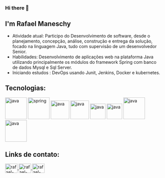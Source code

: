 ### Hi there 👋
## I'm Rafael Maneschy

- Atividade atual: Participo do Desenvolvimento de software, desde o planejamento, concepção, análise, construção e entrega da solução, focado na linguagem Java, tudo com supervisão de um desenvolvedor Senior.
- Habilidades: Desenvolvimento de aplicações web na plataforma Java utilizando principalmente os módulos do framework Spring com banco de dados Mysql e Sql Server.
- Iniciando estudos : DevOps usando Junit, Jenkins, Docker e kubernetes.

## Tecnologias:
<img src="https://cdn.jsdelivr.net/gh/devicons/devicon/icons/java/java-original-wordmark.svg" alt="java" width="70" height="70" style="max-width:100%;"></img>
<img src="https://cdn.jsdelivr.net/gh/devicons/devicon/icons/spring/spring-original-wordmark.svg" alt="spring" width="70" height="70" style="max-width:100%;"></img>
<img src="https://cdn.jsdelivr.net/gh/devicons/devicon/icons/html5/html5-original-wordmark.svg" alt="java" width="60" height="60" style="max-width:100%;"></img>
<img src="https://cdn.jsdelivr.net/gh/devicons/devicon/icons/css3/css3-original-wordmark.svg" alt="java" width="60" height="60" style="max-width:100%;"></img>
<img src="https://cdn.jsdelivr.net/gh/devicons/devicon/icons/javascript/javascript-original.svg" alt="java" width="50" height="50" style="max-width:100%;"></img>
<img src="https://cdn.jsdelivr.net/gh/devicons/devicon/icons/bootstrap/bootstrap-plain-wordmark.svg" alt="java" width="50" height="50" style="max-width:100%;"></img>
<img src="https://cdn.jsdelivr.net/gh/devicons/devicon/icons/git/git-original-wordmark.svg" alt="java" width="70" height="70" style="max-width:100%;"></img>
<img src="https://cdn.jsdelivr.net/gh/devicons/devicon/icons/mysql/mysql-original-wordmark.svg" alt="java" width="70" height="70" style="max-width:100%;"></img>

## Links de contato:
<a href="https://www.linkedin.com/in/rafamaneschy/" target="_blank">
<img align="center" alt="rafael-linkedin" height="30" width="40" src="https://cdn.jsdelivr.net/gh/devicons/devicon/icons/linkedin/linkedin-original.svg" style="max-width:100%;">
<a href="mailto:rafamaneschy@gmail.com" target="_blank">
<img align="center" alt="rafael-gmail" height="30" width="40" src="https://image.flaticon.com/icons/png/512/281/281769.png" style="max-width:100%;">
<a href="https://wa.me/message/MFN7WKJTGTKMD1" target="_blank">
<img align="center" alt="rafael-whatsapp" height="30" width="40" src="https://cdn.worldvectorlogo.com/logos/whatsapp-business.svg" style="max-width:100%;">
 

